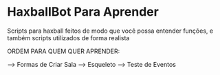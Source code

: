 # HaxballBot Para Aprender
Scripts para haxball feitos de modo que você possa entender funções, e também scripts utilizados de forma realista

ORDEM PARA QUEM QUER APRENDER:

--> Formas de Criar Sala
--> Esqueleto
--> Teste de Eventos
